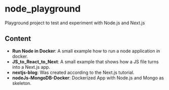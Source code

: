 # node_playground

Playground project to test and experiment with Node.js and Next.js

## Content

- __Run Node in Docker__: A small example how to run a node application in docker.
- __JS_to_React_to_Next__: A small example that shows how a JS file turns into a Next.js app.
- __nextjs-blog__: Was created according to the Next.js tutorial.
- __nodeJs-MongoDB-Docker__: Dockerized App with Node.js and Mongo as skeleton.
